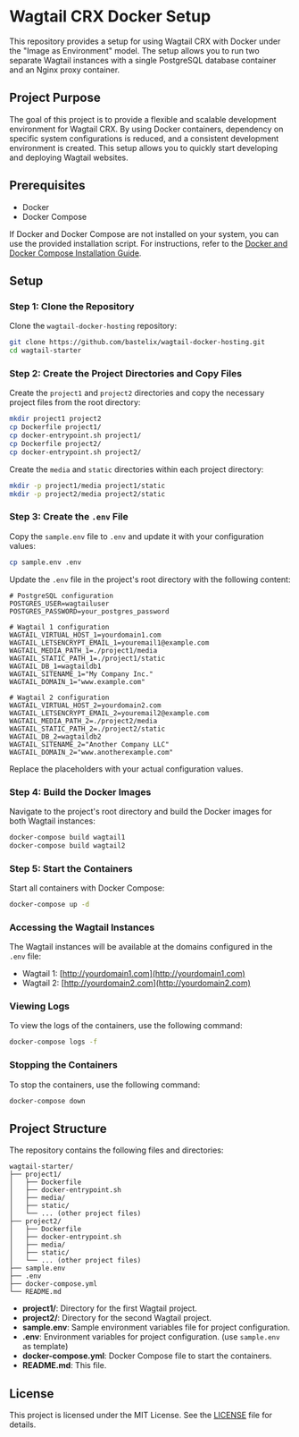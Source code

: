 # Wagtail CRX Docker Setup

This repository provides a setup for using Wagtail CRX with Docker under the "Image as Environment" model. The setup allows you to run two separate Wagtail instances with a single PostgreSQL database container and an Nginx proxy container.

## Project Purpose

The goal of this project is to provide a flexible and scalable development environment for Wagtail CRX. By using Docker containers, dependency on specific system configurations is reduced, and a consistent development environment is created. This setup allows you to quickly start developing and deploying Wagtail websites.

## Prerequisites

- Docker
- Docker Compose

If Docker and Docker Compose are not installed on your system, you can use the provided installation script. For instructions, refer to the [Docker and Docker Compose Installation Guide](README_docker_install.md).

## Setup

### Step 1: Clone the Repository

Clone the `wagtail-docker-hosting` repository:

```sh
git clone https://github.com/bastelix/wagtail-docker-hosting.git
cd wagtail-starter
```

### Step 2: Create the Project Directories and Copy Files

Create the `project1` and `project2` directories and copy the necessary project files from the root directory:

```sh
mkdir project1 project2
cp Dockerfile project1/
cp docker-entrypoint.sh project1/
cp Dockerfile project2/
cp docker-entrypoint.sh project2/
```

Create the `media` and `static` directories within each project directory:

```sh
mkdir -p project1/media project1/static
mkdir -p project2/media project2/static
```

### Step 3: Create the `.env` File

Copy the `sample.env` file to `.env` and update it with your configuration values:

```sh
cp sample.env .env
```

Update the `.env` file in the project's root directory with the following content:

```env
# PostgreSQL configuration
POSTGRES_USER=wagtailuser
POSTGRES_PASSWORD=your_postgres_password

# Wagtail 1 configuration
WAGTAIL_VIRTUAL_HOST_1=yourdomain1.com
WAGTAIL_LETSENCRYPT_EMAIL_1=youremail1@example.com
WAGTAIL_MEDIA_PATH_1=./project1/media
WAGTAIL_STATIC_PATH_1=./project1/static
WAGTAIL_DB_1=wagtaildb1
WAGTAIL_SITENAME_1="My Company Inc."
WAGTAIL_DOMAIN_1="www.example.com"

# Wagtail 2 configuration
WAGTAIL_VIRTUAL_HOST_2=yourdomain2.com
WAGTAIL_LETSENCRYPT_EMAIL_2=youremail2@example.com
WAGTAIL_MEDIA_PATH_2=./project2/media
WAGTAIL_STATIC_PATH_2=./project2/static
WAGTAIL_DB_2=wagtaildb2
WAGTAIL_SITENAME_2="Another Company LLC"
WAGTAIL_DOMAIN_2="www.anotherexample.com"
```

Replace the placeholders with your actual configuration values.

### Step 4: Build the Docker Images

Navigate to the project's root directory and build the Docker images for both Wagtail instances:

```sh
docker-compose build wagtail1
docker-compose build wagtail2
```

### Step 5: Start the Containers

Start all containers with Docker Compose:

```sh
docker-compose up -d
```

### Accessing the Wagtail Instances

The Wagtail instances will be available at the domains configured in the `.env` file:

- Wagtail 1: [http://yourdomain1.com](http://yourdomain1.com)
- Wagtail 2: [http://yourdomain2.com](http://yourdomain2.com)

### Viewing Logs

To view the logs of the containers, use the following command:

```sh
docker-compose logs -f
```

### Stopping the Containers

To stop the containers, use the following command:

```sh
docker-compose down
```

## Project Structure

The repository contains the following files and directories:

```
wagtail-starter/
├── project1/
│   ├── Dockerfile
│   ├── docker-entrypoint.sh
│   ├── media/
│   ├── static/
│   └── ... (other project files)
├── project2/
│   ├── Dockerfile
│   ├── docker-entrypoint.sh
│   ├── media/
│   ├── static/
│   └── ... (other project files)
├── sample.env
├── .env
├── docker-compose.yml
└── README.md
```

- **project1/**: Directory for the first Wagtail project.
- **project2/**: Directory for the second Wagtail project.
- **sample.env**: Sample environment variables file for project configuration.
- **.env**: Environment variables for project configuration. (use `sample.env` as template)
- **docker-compose.yml**: Docker Compose file to start the containers.
- **README.md**: This file.

## License

This project is licensed under the MIT License. See the [LICENSE](LICENSE) file for details.


